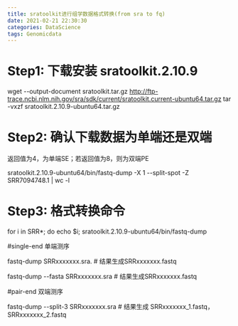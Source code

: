 ```yaml
---
title: sratoolkit进行组学数据格式转换(from sra to fq)
date: 2021-02-21 22:30:30
categories: DataScience
tags: Genomicdata
---
```


# Step1: 下载安装  sratoolkit.2.10.9
wget --output-document sratoolkit.tar.gz http://ftp-trace.ncbi.nlm.nih.gov/sra/sdk/current/sratoolkit.current-ubuntu64.tar.gz
tar -vxzf sratoolkit.2.10.9-ubuntu64.tar.gz
# Step2: 确认下载数据为单端还是双端

返回值为4，为单端SE；若返回值为8，则为双端PE

sratoolkit.2.10.9-ubuntu64/bin/fastq-dump -X 1 --split-spot -Z SRR7094748.1 | wc -l
# Step3: 格式转换命令
for i in SRR*; do echo $i; sratoolkit.2.10.9-ubuntu64/bin/fastq-dump 

\#single-end 单端测序 

fastq-dump SRRxxxxxxx.sra.    # 结果生成SRRxxxxxxx.fastq 

fastq-dump --fasta SRRxxxxxxx.sra     # 结果生成SRRxxxxxxx.fastq 

\#pair-end 双端测序 

fastq-dump --split-3 SRRxxxxxxx.sra     # 结果生成 SRRxxxxxxx_1.fastq，SRRxxxxxxx_2.fastq